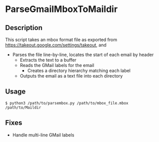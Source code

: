 # ParseGmailMboxToMaildir #

## Description ##
This script takes an mbox format file as exported from 
https://takeout.google.com/settings/takeout, and 
  - Parses the file line-by-line, locates the start of each email by header
    - Extracts the text to a buffer
    - Reads the GMail labels for the email
      - Creates a directory hierarchy matching each label
    - Outputs the email as a text file into each directory

## Usage ##
```
$ python3 /path/to/parsembox.py /path/to/mbox_file.mbox /path/to/Maildir
```

## Fixes ##
  - Handle multi-line GMail labels
